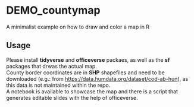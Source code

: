 # DEMO_countymap
A minimalist example on how to draw and color a map in R

## Usage
Please install __tidyverse__ and __officeverse__ packaes, as well as the __sf__ packages that drwas the actual map.  
County border coordinates are in **SHP** shapefiles and need to be downloaded (e.g.: from https://data.humdata.org/dataset/cod-ab-hun), as this data is not maintained within the repo.  
A notebook is available to showcase the map and there is a script that generates editable slides with the help of officeverse.
 